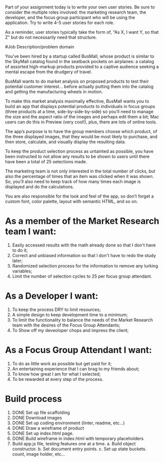 Part of your assignment today is to write your own user stories. Be sure to consider the multiple roles involved: the marketing research team, the developer, and the focus group participant who will be using the application. Try to write 4-5 user stories for each role.

As a reminder, user stories typically take the form of, “As X, I want Y, so that Z” but do not necessarily need that structure.

#Job Description/problem domain

You’ve been hired by a startup called BusMall, whose product is similar to the SkyMall catalog found in the seatback pockets on airplanes: a catalog of assorted high-markup products provided to a captive audience seeking a mental escape from the drudgery of travel.

BusMall wants to do market analysis on proposed products to test their potential customer interest… before actually putting them into the catalog and getting the manufacturing wheels in motion.

To make this market analysis maximally effective, BusMall wants you to build an app that displays potential products to individuals in focus groups (three products at a time, side-by-side-by-side) so you’ll need to manage the size and the aspect ratio of the images and perhaps edit them a bit; Mac users can do this in Preview (very cool!), plus, there are lots of online tools.

The app’s purpose is to have the group members choose which product, of the three displayed images, that they would be most likely to purchase, and then store, calculate, and visually display the resulting data.

To keep the product selection process as untainted as possible, you have been instructed to not allow any results to be shown to users until there have been a total of 25 selections made.

The marketing team is not only interested in the total number of clicks, but also the percentage of times that an item was clicked when it was shown. So, you’ll also need to keep track of how many times each image is displayed and do the calculations.

You are also responsible for the look and feel of the app, so don’t forget a custom font, color palette, layout with semantic HTML, and so on.

# As a member of the Market Research team I want:

1.  Easily accessed results with the math already done so that I don't have to do it;
2.  Correct and unbiased information so that I don't have to redo the study later;
3.  Randomized selection process for the information to remove any lurking variables;
4.  Limit the number of selection cycles to 25 per focus group attendant.

# As a Developer I want:

1.  To keep the process DRY to limit resources;
2.  A simple design to keep development time to a minimum;
3.  To limit the functionality to balance the needs of the Market Research team with the desires of the Focus Group Attendants;
4.  To Show off my deveoloper chops and impress the client;

# As a Focus Group Attendant I want:

1.  To do as little work as possible but get paid for it;
2.  An entertaining experience that I can brag to my friends about;
3.  To know how great I am for what I selected;
4.  To be rewarded at every step of the process.

# Build process

1.  DONE Set up file scaffolding
2.  DONE Download images
3.  DONE Set up coding environment (linter, readme, etc...)
4.  DONE Draw a wireframe of product
5.  DONE Set up index.html page.
6.  DONE Build wireframe in index.html with temporary placeholders
7.  Build app.js file, testing features one at a time.
    a. Build object constructor.
    b. Set document entry points.
    c. Set up state buckets. count, image holder, etc...
